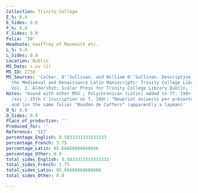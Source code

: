 ```yaml
---
Collection: Trinity College
E_%: 0.0
E_Sides: 0.0
F_%: 0.0
F_Sides: 0.0
Folia: '58'
Headnote: Geoffrey of Monmouth etc.
L_%: 0.0
L_Sides: 0.0
Location: Dublin
MS_Date: s.xv (2)
MS_ID: 273d
MS_Sources: 'Colker, O''Sullivan, and William O''Sullivan. Descriptive Catalogue of
  the Mediaeval and Renaissance Latin Manuscripts: Trinity College Library Dublin.
  Vol. 2. Aldershot: Scolar Press for Trinity College Library Dublin, 1991.'
Notes: 'bound with other MSS ; Polychronicon (Latin) added to ff. 150r-155r in s.xv
  /xvi ; 15th c inscription on f. 149r: "Nouerint uniuersi per presentes Jhon Bowdon"
  and (on the same folio) "Boudon de Caffers" (apparently a layman)'
O_%: 0.0
O_Sides: 0.0
Place_of_production: ''
Produced_for: ''
Reference: '517'
percentage_English: 0.5833333333333333
percentage_French: 3.75
percentage_Latin: 95.66666666666666
percentage_Other: 0.0
total_sides_English: 0.5833333333333333
total_sides_French: 3.75
total_sides_Latin: 95.66666666666666
total_sides_Other: 0.0

---
```

